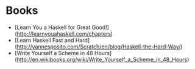 Books
=====

* [Learn You a Haskell for Great Good!] (http://learnyouahaskell.com/chapters)
* [Learn Haskell Fast and Hard] (http://yannesposito.com/Scratch/en/blog/Haskell-the-Hard-Way/)
* [Write Yourself a Scheme in 48 Hours] (http://en.wikibooks.org/wiki/Write_Yourself_a_Scheme_in_48_Hours)
